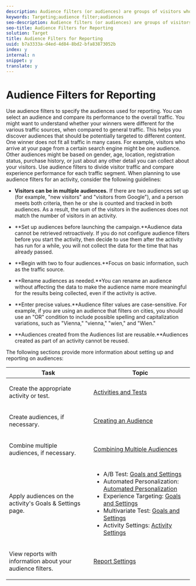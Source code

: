 ```yaml
---
description: Audience filters (or audiences) are groups of visitors who share a specific characteristic or set of characteristics.
keywords: Targeting;audience filter;audiences
seo-description: Audience filters (or audiences) are groups of visitors who share a specific characteristic or set of characteristics.
seo-title: Audience Filters for Reporting
solution: Target
title: Audience Filters for Reporting
uuid: b7a3333a-d4ed-4d84-8bd2-bfa83873052b
index: y
internal: n
snippet: y
translate: y
---
```


# Audience Filters for Reporting

Use audience filters to specify the audiences used for reporting. You can select an audience and compare its performance to the overall traffic. You might want to understand whether your winners were different for the various traffic sources, when compared to general traffic. This helps you discover audiences that should be potentially targeted to different content. One winner does not fit all traffic in many cases.
For example, visitors who arrive at your page from a certain search engine might be one audience. Other audiences might be based on gender, age, location, registration status, purchase history, or just about any other detail you can collect about your visitors. Use audience filters to divide visitor traffic and compare experience performance for each traffic segment.
When planning to use audience filters for an activity, consider the following guidelines:

* **Visitors can be in multiple audiences.** If there are two audiences set up (for example, "new visitors" and "visitors from Google"), and a person meets both criteria, then he or she is counted and tracked in both audiences. As a result, the sum of the visitors in the audiences does not match the number of visitors in an activity. 

* **Set up audiences before launching the campaign.**Audience data cannot be retrieved retroactively. If you do not configure audience filters before you start the activity, then decide to use them after the activity has run for a while, you will not collect the data for the time that has already passed. 

* **Begin with two to four audiences.**Focus on basic information, such as the traffic source. 

* **Rename audiences as needed.**You can rename an audience without affecting the data to make the audience name more meaningful for the results being collected, even if the activity is active. 

* **Enter precise values.**Audience filter values are case-sensitive. For example, if you are using an audience that filters on cities, you should use an "OR" condition to include possible spelling and capitalization variations, such as "Vienna," "vienna," "wien," and "Wien." 

* **Audiences created from the Audiences list are reusable.**Audiences created as part of an activity cannot be reused. 


The following sections provide more information about setting up and reporting on audiences:


<table id="table_80F80A3C9BFE44329F1F0AADB5FDAF53"> 
 <thead> 
  <tr> 
   <th colname="col1" class="entry">Task</th> 
   <th colname="col2" class="entry">Topic</th> 
  </tr>
 </thead>
 <tbody> 
  <tr> 
   <td colname="col1"> <p>Create the appropriate activity or test.</p> </td> 
   <td colname="col2"> <p><a href="../ov/c_getting_started.xml#concept_38D25CB81E8E4926A0ABC34042766DC3" format="dita" scope="local">Activities and Tests</a> </p> </td> 
  </tr> 
  <tr> 
   <td colname="col1"> <p>Create audiences, if necessary.</p> </td> 
   <td colname="col2"> <p><a href="c_audiences.xml#task_E18BD77A9A8F4ED0AC50569F94556558" format="dita" scope="local">Creating an Audience</a> </p> </td> 
  </tr> 
  <tr> 
   <td colname="col1"> <p>Combine multiple audiences, if necessary.</p> </td> 
   <td colname="col2"> <p><a href="c_audiences.xml#concept_A7386F1EA4394BD2AB72399C225981E5" format="dita" scope="local">Combining Multiple Audiences</a> </p> </td> 
  </tr> 
  <tr> 
   <td colname="col1"> <p>Apply audiences on the activity's <span class="wintitle">Goals &amp; Settings</span> page. </p> </td> 
   <td colname="col2"> <p> 
     <ul id="ul_1634445C235F4FB7B07108EC335709FC"> 
      <li id="li_1E3FD1C5E3574933AF8E3B603AF593FE">A/B Test: <a href="../target/t_test_ab.xml#reference_B25389FD6F3A4989801E740364B089CC" format="dita" scope="local">Goals and Settings</a> </li> 
      <li id="li_D568A47623054F198FA19C0DE89EBB7B">Automated Personalization: <a href="../target/t_automated_personalization.xml#task_8AAF837796D74CF893CA2F88BA1491C9" format="dita" scope="local">Automated Personalization</a> </li> 
      <li id="li_53AB587AAF024EDA9A63717F6D2236FE">Experience Targeting: <a href="t_experience_target.xml#reference_B25389FD6F3A4989801E740364B089CC" format="dita" scope="local">Goals and Settings</a> </li> 
      <li id="li_14EC76ACC56647BC8CC6A10065E25B78">Multivariate Test: <a href="../mvt/c_multivariate_testing.xml#reference_B25389FD6F3A4989801E740364B089CC" format="dita" scope="local">Goals and Settings</a> </li> 
      <li id="li_4F53678E97B449DDB6C9ED07C2D1CF47">Activity Settings: <a href="c_activities.xml#task_C6B2FF8374724933BE79A83549B9CD02" format="dita" scope="local">Activity Settings</a> </li> 
     </ul> </p> </td> 
  </tr> 
  <tr> 
   <td colname="col1"> <p>View reports with information about your audience filters.</p> </td> 
   <td colname="col2"> <p><a href="c_reports.xml#concept_4BB6A7FDAB6F4806A632F9CD989B8BFA" format="dita" scope="local">Report Settings</a> </p> </td> 
  </tr> 
 </tbody> 
</table>


